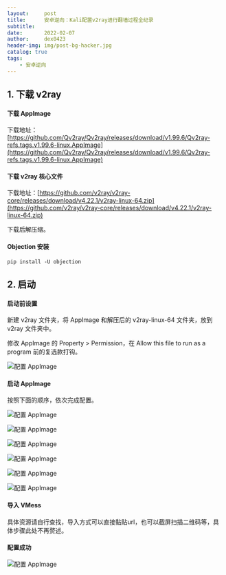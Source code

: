 ```yaml
---
layout:     post
title:      安卓逆向：Kali配置v2ray进行翻墙过程全纪录
subtitle:   
date:       2022-02-07
author:     dex0423
header-img: img/post-bg-hacker.jpg
catalog: true
tags:
    - 安卓逆向
---
```



## 1. 下载 v2ray

#### 下载 AppImage

下载地址：[https://github.com/Qv2ray/Qv2ray/releases/download/v1.99.6/Qv2ray-refs.tags.v1.99.6-linux.AppImage](https://github.com/Qv2ray/Qv2ray/releases/download/v1.99.6/Qv2ray-refs.tags.v1.99.6-linux.AppImage)

#### 下载 v2ray 核心文件

下载地址：[https://github.com/v2ray/v2ray-core/releases/download/v4.22.1/v2ray-linux-64.zip](https://github.com/v2ray/v2ray-core/releases/download/v4.22.1/v2ray-linux-64.zip)

下载后解压缩。

#### Objection 安装

```
pip install -U objection

```

## 2. 启动

#### 启动前设置

新建 v2ray 文件夹，将 AppImage 和解压后的 v2ray-linux-64 文件夹，放到 v2ray 文件夹中。

修改 AppImage 的 Property > Permission，在 Allow this file to run as a program 前的复选款打钩。

![配置 AppImage]({{site.baseurl}}/img-post/v2ray-kali-1.png)


#### 启动 AppImage

按照下面的顺序，依次完成配置。

![配置 AppImage]({{site.baseurl}}/img-post/v2ray-kali-2.png)

![配置 AppImage]({{site.baseurl}}/img-post/v2ray-kali-3.png)

![配置 AppImage]({{site.baseurl}}/img-post/v2ray-kali-4.png)

![配置 AppImage]({{site.baseurl}}/img-post/v2ray-kali-5.png)

![配置 AppImage]({{site.baseurl}}/img-post/v2ray-kali-6.png)

![配置 AppImage]({{site.baseurl}}/img-post/v2ray-kali-7.png)


#### 导入 VMess

具体资源请自行查找，导入方式可以直接黏贴url，也可以截屏扫描二维码等，具体步骤此处不再赘述。

#### 配置成功

![配置 AppImage]({{site.baseurl}}/img-post/v2ray-kali-8.png)
